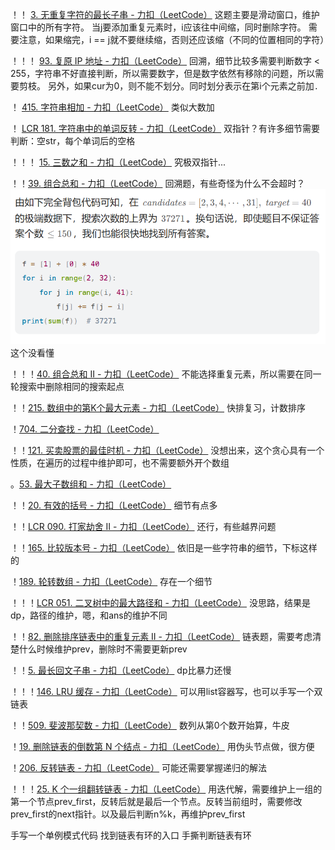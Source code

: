 ！！ [3. 无重复字符的最长子串 - 力扣（LeetCode）](https://leetcode.cn/problems/longest-substring-without-repeating-characters/)
这题主要是滑动窗口，维护窗口中的所有字符。
当j要添加重复元素时，i应该往中间缩，同时删除字符。
需要注意，如果缩完，i == j就不要继续缩，否则还应该缩（不同的位置相同的字符）

！！！ [93. 复原 IP 地址 - 力扣（LeetCode）](https://leetcode.cn/problems/restore-ip-addresses/description/)
回溯，细节比较多需要判断数字 < 255，字符串不好直接判断，所以需要数字，但是数字依然有移除的问题，所以需要剪枝。
另外，如果cur为0，则不能不划分。同时划分表示在第i个元素之前加`.`

！ [415. 字符串相加 - 力扣（LeetCode）](https://leetcode.cn/problems/add-strings/description/)
类似大数加

！ [LCR 181. 字符串中的单词反转 - 力扣（LeetCode）](https://leetcode.cn/problems/fan-zhuan-dan-ci-shun-xu-lcof/description/)
双指针？有许多细节需要判断：空str，每个单词后的空格

！！！ [15. 三数之和 - 力扣（LeetCode）](https://leetcode.cn/problems/3sum/)
究极双指针...

！！[39. 组合总和 - 力扣（LeetCode）](https://leetcode.cn/problems/combination-sum/description/)
回溯题，有些奇怪为什么不会超时？
![image.png](https://raw.githubusercontent.com/ren77281/pigco-image/main/img/202408230836401.png)
这个没看懂

！！！[40. 组合总和 II - 力扣（LeetCode）](https://leetcode.cn/problems/combination-sum-ii/description/)
不能选择重复元素，所以需要在同一轮搜索中删除相同的搜索起点

！！[215. 数组中的第K个最大元素 - 力扣（LeetCode）](https://leetcode.cn/problems/kth-largest-element-in-an-array/description/)
快排复习，计数排序

！[704. 二分查找 - 力扣（LeetCode）](https://leetcode.cn/problems/binary-search/description/)

！！[121. 买卖股票的最佳时机 - 力扣（LeetCode）](https://leetcode.cn/problems/best-time-to-buy-and-sell-stock/description/)
没想出来，这个贪心具有一个性质，在遍历的过程中维护即可，也不需要额外开个数组

。[53. 最大子数组和 - 力扣（LeetCode）](https://leetcode.cn/problems/maximum-subarray/description/)

！！[20. 有效的括号 - 力扣（LeetCode）](https://leetcode.cn/problems/valid-parentheses/description/)
细节有点多

！！[LCR 090. 打家劫舍 II - 力扣（LeetCode）](https://leetcode.cn/problems/PzWKhm/)
还行，有些越界问题

！！[165. 比较版本号 - 力扣（LeetCode）](https://leetcode.cn/problems/compare-version-numbers/)
依旧是一些字符串的细节，下标这样的

！[189. 轮转数组 - 力扣（LeetCode）](https://leetcode.cn/problems/rotate-array/)
存在一个细节

！！！[LCR 051. 二叉树中的最大路径和 - 力扣（LeetCode）](https://leetcode.cn/problems/jC7MId/description/)
没思路，结果是dp，路径的维护，嗯，和ans的维护不同

！！[82. 删除排序链表中的重复元素 II - 力扣（LeetCode）](https://leetcode.cn/problems/remove-duplicates-from-sorted-list-ii/description/)
链表题，需要考虑清楚什么时候维护prev，删除时不需要更新prev

！！[5. 最长回文子串 - 力扣（LeetCode）](https://leetcode.cn/problems/longest-palindromic-substring/)
dp比暴力还慢

！！！[146. LRU 缓存 - 力扣（LeetCode）](https://leetcode.cn/problems/lru-cache/)
可以用list容器写，也可以手写一个双链表

！！[509. 斐波那契数 - 力扣（LeetCode）](https://leetcode.cn/problems/fibonacci-number/description/)
数列从第0个数开始算，牛皮

！[19. 删除链表的倒数第 N 个结点 - 力扣（LeetCode）](https://leetcode.cn/problems/remove-nth-node-from-end-of-list/)
用伪头节点做，很方便

！[206. 反转链表 - 力扣（LeetCode）](https://leetcode.cn/problems/reverse-linked-list/)
可能还需要掌握递归的解法

！！！[25. K 个一组翻转链表 - 力扣（LeetCode）](https://leetcode.cn/problems/reverse-nodes-in-k-group/description/)
用迭代解，需要维护上一组的第一个节点prev_first，反转后就是最后一个节点。反转当前组时，需要修改prev_first的next指针。以及最后判断n%k，再维护prev_first

手写一个单例模式代码
找到链表有环的入口
手撕判断链表有环